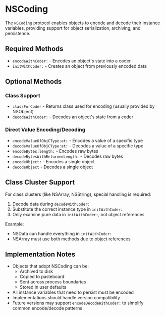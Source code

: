 # NSCoding

The `NSCoding` protocol enables objects to encode and decode their instance variables, providing support for object serialization, archiving, and persistence.

## Required Methods

* `encodeWithCoder:` - Encodes an object's state into a coder
* `initWithCoder:` - Creates an object from previously encoded data

## Optional Methods

### Class Support

* `classForCoder` - Returns class used for encoding (usually provided by NSObject)
* `decodeWithCoder:` - Decodes an object's state from a coder

### Direct Value Encoding/Decoding

* `encodeValueOfObjCType:at:` - Encodes a value of a specific type
* `decodeValueOfObjCType:at:` - Decodes a value of a specific type
* `encodeBytes:length:` - Encodes raw bytes
* `decodeBytesWithReturnedLength:` - Decodes raw bytes
* `encodeObject:` - Encodes a single object
* `decodeObject` - Decodes a single object

## Class Cluster Support

For class clusters (like NSArray, NSString), special handling is required:

1. Decode data during `decodeWithCoder:`
2. Substitute the correct instance type in `initWithCoder:`
3. Only examine pure data in `initWithCoder:`, not object references

Example:
- NSData can handle everything in `initWithCoder:`
- NSArray must use both methods due to object references

## Implementation Notes

* Objects that adopt NSCoding can be:
  - Archived to disk
  - Copied to pasteboard
  - Sent across process boundaries
  - Stored in user defaults
* All instance variables that need to persist must be encoded
* Implementations should handle version compatibility
* Future versions may support `encodeDecodeWithCoder:` to simplify common encode/decode patterns
